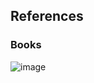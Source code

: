 ## References


### Books 

![image](https://github.com/swarajitroy/gitops/assets/20844803/3ac77996-1a96-481e-bf41-a27d46a45d33)

